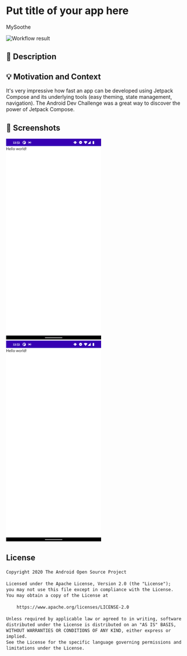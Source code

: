 # Put title of your app here
MySoothe

![Workflow result](https://github.com/fidloo/android-dev-challenge-compose-3/workflows/Check/badge.svg)


## :scroll: Description
<!--- Describe your app in one or two sentences -->


## :bulb: Motivation and Context
It's very impressive how fast an app can be developed using Jetpack Compose and its underlying tools (easy theming, state management, navigation). The Android Dev Challenge was a great way to discover the power of Jetpack Compose.

## :camera_flash: Screenshots
<!-- You can add more screenshots here if you like -->
<img src="/results/screenshot_1.png" width="260">&emsp;<img src="/results/screenshot_2.png" width="260">

## License
```
Copyright 2020 The Android Open Source Project

Licensed under the Apache License, Version 2.0 (the "License");
you may not use this file except in compliance with the License.
You may obtain a copy of the License at

    https://www.apache.org/licenses/LICENSE-2.0

Unless required by applicable law or agreed to in writing, software
distributed under the License is distributed on an "AS IS" BASIS,
WITHOUT WARRANTIES OR CONDITIONS OF ANY KIND, either express or implied.
See the License for the specific language governing permissions and
limitations under the License.
```